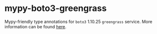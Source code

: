 # mypy-boto3-greengrass

Mypy-friendly type annotations for `boto3` 1.10.25 `greengrass` service.
More information can be found [here](https://github.com/vemel/mypy_boto3).
